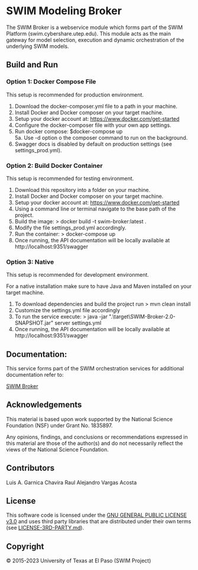# SWIM Modeling Broker
The SWIM Broker is a webservice module which forms part of the SWIM Platform (swim.cybershare.utep.edu). This module acts as the main gateway for model selection, execution and dynamic orchestration of the underlying SWIM models. 

## Build and Run

### Option 1: Docker Compose File
This setup is recommended for production environment.   

1. Download the docker-composer.yml file to a path in your machine.   
2. Install Docker and Docker composer on your target machine.   
3. Setup your docker account at: https://www.docker.com/get-started   
4. Configure the docker-composer file with your own app settings.   
5. Run docker compose: $docker-compose up   
5a. Use -d option o the composer command to run on the background.    
6. Swagger docs is disabled by default on production settings (see settings_prod.yml).

### Option 2: Build Docker Container
This setup is recommended for testing environment. 

1. Download this repository into a folder on your machine.
2. Install Docker and Docker composer on your target machine.
3. Setup your docker account at: https://www.docker.com/get-started
4. Using a command line or terminal navigate to the base path of the project.
5. Build the image: > docker build -t swim-broker:latest .
6. Modify the file settings_prod.yml accordingly.
7. Run the container: > docker-compose up
8. Once running, the API documentation will be locally available at http://localhost:9351/swagger

### Option 3: Native
This setup is recommended for development environment.   

For a native installation make sure to have Java and Maven installed on your target machine.   

1. To download dependencies and build the project run > mvn clean install
2. Customize the settings.yml file accordingly
3. To run the service execute: > java -jar ".\target\SWIM-Broker-2.0-SNAPSHOT.jar" server settings.yml
4. Once running, the API documentation will be locally available at http://localhost:9351/swagger

## Documentation:
This service forms part of the SWIM orchestration services for additional documentation refer to:   

[SWIM Broker](https://water.cybershare.utep.edu/resources/docs/en2/backend/swim-broker/)

## Acknowledgements
This material is based upon work supported by the National Science Foundation (NSF) under Grant No. 1835897.   

Any opinions, findings, and conclusions or recommendations expressed in this material are those of the author(s) and do not necessarily reflect the views of the National Science Foundation. 

## Contributors
Luis A. Garnica Chavira
Raul Alejandro Vargas Acosta

## License
This software code is licensed under the [GNU GENERAL PUBLIC LICENSE v3.0](https://github.com/iLink-CyberShARE/SWIM-IT/blob/master/LICENSE) and uses third party libraries that are distributed under their own terms (see [LICENSE-3RD-PARTY.md](./LICENSE-3RD-PARTY.md)).

## Copyright   
© 2015-2023 University of Texas at El Paso (SWIM Project)  

